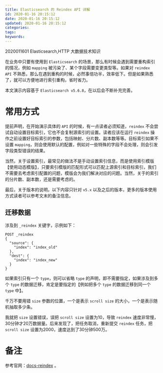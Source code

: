 ```yaml
---
title: Elasticsearch 的 Reindex API 详解
id: 2020-01-16 20:15:12
date: 2020-01-16 20:15:12
updated: 2020-01-16 20:15:12
categories:
tags:
keywords:
---
```


2020011601
Elasticsearch,HTTP
大数据技术知识

在业务中只要有使用到 `Elasticsearch` 的场景，那么有时候会遇到需要重构索引的情况，例如 `mapping` 被污染了、某个字段需要变更类型等。如果对 `reindex API` 不熟悉，那么在遇到重构的时候，必然事倍功半，效率低下。但是如果熟悉了，就可以方便地进行索引重构，省时省力。

本文演示内容基于 `Elasticsearch v5.6.8`，在以后会不断补充完善。


<!-- more -->


# 常用方式


提前声明，在开始演示具体的 `API` 的时候，有一点读者必须知道，`reindex` 不会尝试自动设置目标索引，它也不会复制源索引的设置。读者应该在运行 `reindex` 操作之前设置好目标索引的参数，包括映射、分片数、副本数等等。目标索引如果不设置 `mapping`，则会使用默认的配置，例如对一些特殊的字段不会处理，则会引发字段类型错误的结果。

当然，关于设置索引，最常见的做法不是手动设置索引信息，而是使用索引模版【使用动态模版】，只要索引模版的匹配形式可以匹配上源索引和目标索引，我们不需要去考虑索引配置的问题，模版会为我们解决对应的问题。当然，关于的索引的分片数、副本数，还是需要考虑的。

最后，关于版本的说明，以下内容只针对 `v5.x` 以及之后的版本，更多的版本使用方式读者可以参考文末的备注信息。

## 迁移数据

涉及到 `_reindex` 关键字，示例如下：

```
POST _reindex
{
  "source": {
    "index": "index_old"
  },
  "dest": {
    "index": "index_new"
  }
}
```

如果索引只有一个 `type`，则可以省略 `type` 的声明，即不需要指定，如果涉及到多个 `type` 的数据迁移，肯定是要指定的【例如把多个 `type` 的数据迁移到同一个 `type` 中】。




千万不要用错 `size` 参数的位置，一个是表示 `scroll size` 的大小，一个是表示随机抽取多少条。

我就把 `size` 设置错误，误把 `scroll size` 设置为10，导致 `reindex` 速度非常慢，30分钟才20万数据量。后来发现了，把任务取消，重新提交 `reindex` 任务，把 `scroll size` 设置为2000，速度达到了30分钟500万。


# 备注


参考官网：[docs-reindex](https://www.elastic.co/guide/en/elasticsearch/reference/5.6/docs-reindex.html) 。

